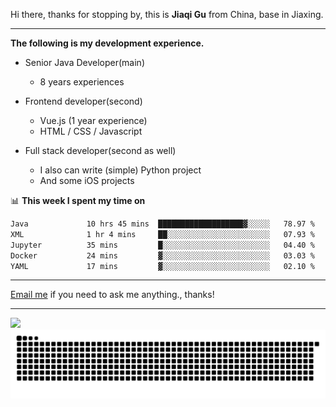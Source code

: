 Hi there, thanks for stopping by, this is **Jiaqi Gu** from China, base in Jiaxing.

---

**The following is my development experience.**

- Senior Java Developer(main)
  - 8 years experiences

- Frontend developer(second)
  - Vue.js (1 year experience)
  - HTML / CSS / Javascript
  
- Full stack developer(second as well)
  - I also can write (simple) Python project
  - And some iOS projects

📊 **This week I spent my time on**
<!--START_SECTION:waka-->

```txt
Java             10 hrs 45 mins  ███████████████████▓░░░░░   78.97 %
XML              1 hr 4 mins     ██░░░░░░░░░░░░░░░░░░░░░░░   07.93 %
Jupyter          35 mins         █░░░░░░░░░░░░░░░░░░░░░░░░   04.40 %
Docker           24 mins         ▓░░░░░░░░░░░░░░░░░░░░░░░░   03.03 %
YAML             17 mins         ▓░░░░░░░░░░░░░░░░░░░░░░░░   02.10 %
```

<!--END_SECTION:waka-->

---

[Email me](mailto:htk2klwgr@mozmail.com?subject=Hiring_from_GitHub) if you need to ask me anything., thanks!

---

![]( https://visitor-badge.glitch.me/badge?page_id=githubgujiaqi)
![]( https://github.com/droid-Q/droid-Q/raw/output/github-contribution-grid-snake.svg#gh-dark-mode-only)
